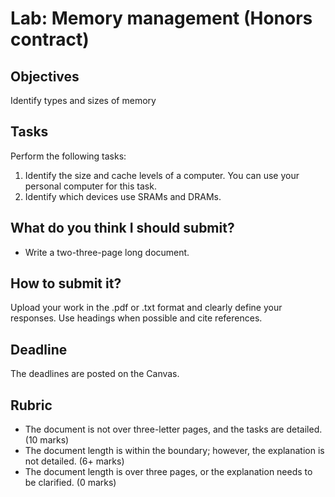 # Lab: Memory management (Honors contract)

## Objectives
Identify types and sizes of memory

## Tasks
Perform the following tasks:  
1. Identify the size and cache levels of a computer. You can use your personal computer for this task.
2. Identify which devices use SRAMs and DRAMs.

## What do you think I should submit?
- Write a two-three-page long document.
  
## How to submit it?
Upload your work in the .pdf or .txt format and clearly define your responses. Use headings when possible and cite references.

## Deadline
The deadlines are posted on the Canvas.

## Rubric
- The document is not over three-letter pages, and the tasks are detailed. (10 marks)  
- The document length is within the boundary; however, the explanation is not detailed. (6+ marks)
- The document length is over three pages, or the explanation needs to be clarified. (0 marks)
